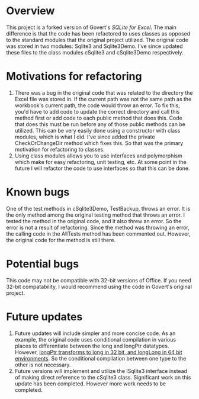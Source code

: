 # Overview
This project is a forked version of Govert's *SQLite for Excel*. The main difference is that the code has been refactored to uses classes as opposed to the standard modules that the original project utilized. The original code was stored in two modules: Sqlite3 and Sqlite3Demo. I've since updated these files to the class modules cSqlite3 and cSqlite3Demo respectively.

# Motivations for refactoring

1. There was a bug in the original code that was related to the directory the Excel file was stored in. If the current path was not the same path as the workbook's current path, the code would throw an error. To fix this, you'd have to add code to update the correct directory and call this method first or add code to each public method that does this. Code that does this must be run before any of those public methods can be utilized. This can be very easily done using a constructor with class modules, which is what I did. I've since added the private CheckOrChangeDir method which fixes this. So that was the primary motivation for refactoring to classes.
2. Using class modules allows you to use interfaces and polymorphism which make for easy refactoring, unit testing, etc. At some point in the future I will refactor the code to use interfaces so that this can be done.

# Known bugs

One of the test methods in cSqlite3Demo, TestBackup, throws an error. It is the only method among the original testing method that throws an error. I tested the method in the original code, and it also threw an error. So the error is not a result of refactoring. Since the method was throwing an error, the calling code in the AllTests method has been commented out. However, the original code for the method is still there.

# Potential bugs

This code may not be compatible with 32-bit versions of Office. If you need 32-bit compatability, I would recommend using the code in Govert's original project.

# Future updates

1. Future updates will include simpler and more concise code. As an example, the original code uses conditional compilation in various places to differentiate between the long and longPtr datatypes. However, [longPtr transforms to long in 32 bit, and longLong in 64 bit environments](https://docs.microsoft.com/en-us/office/vba/language/reference/user-interface-help/longptr-data-type). So the conditional compilation between one type to the other is not necessary.
2. Future versions will implement and utilize the ISqlite3 interface instead of making direct reference to the cSqlite3 class. Significant work on this update has been completed. However more work needs to be completed.
